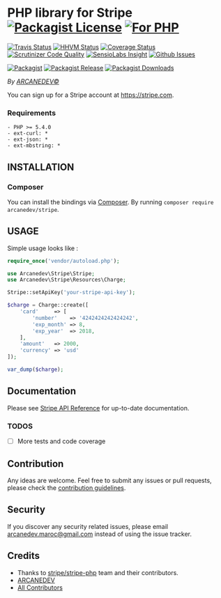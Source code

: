 # PHP library for Stripe [![Packagist License][badge_license]](LICENSE.md) [![For PHP][badge_php]][link-github-repo]

[![Travis Status][badge_build]][link-travis]
[![HHVM Status][badge_hhvm]][link-hhvm]
[![Coverage Status][badge_coverage]][link-scrutinizer]
[![Scrutinizer Code Quality][badge_quality]][link-scrutinizer]
[![SensioLabs Insight][badge_insight]][link-insight]
[![Github Issues][badge_issues]][link-github-issues]

[![Packagist][badge_package]][link-packagist]
[![Packagist Release][badge_release]][link-packagist]
[![Packagist Downloads][badge_downloads]][link-packagist]

*By [ARCANEDEV&copy;](http://www.arcanedev.net/)*

You can sign up for a Stripe account at https://stripe.com.

### Requirements

    - PHP >= 5.4.0
    - ext-curl: *
    - ext-json: *
    - ext-mbstring: *

## INSTALLATION

### Composer

You can install the bindings via [Composer](http://getcomposer.org/). By running `composer require arcanedev/stripe`.

## USAGE

Simple usage looks like :

```php
require_once('vendor/autoload.php');

use Arcanedev\Stripe\Stripe;
use Arcanedev\Stripe\Resources\Charge;

Stripe::setApiKey('your-stripe-api-key');

$charge = Charge::create([
    'card'     => [
        'number'    => '4242424242424242',
        'exp_month' => 8,
        'exp_year'  => 2018,
    ],
    'amount'   => 2000,
    'currency' => 'usd'
]);

var_dump($charge);
```

## Documentation

Please see [Stripe API Reference](https://stripe.com/docs/api) for up-to-date documentation.

### TODOS

  - [ ] More tests and code coverage

## Contribution

Any ideas are welcome. Feel free to submit any issues or pull requests, please check the [contribution guidelines](CONTRIBUTING.md).

## Security

If you discover any security related issues, please email arcanedev.maroc@gmail.com instead of using the issue tracker.

## Credits

- Thanks to [stripe/stripe-php](https://github.com/stripe/stripe-php) team and their contributors.
- [ARCANEDEV][link-author]
- [All Contributors][link-contributors]

[badge_license]:      https://img.shields.io/packagist/l/arcanedev/stripe.svg?style=flat-square
[badge_php]:          https://img.shields.io/badge/PHP-Framework%20agnostic-4F5B93.svg?style=flat-square
[badge_build]:        https://img.shields.io/travis/ARCANEDEV/Stripe.svg?style=flat-square
[badge_hhvm]:         https://img.shields.io/hhvm/arcanedev/stripe.svg?style=flat-square
[badge_coverage]:     https://img.shields.io/scrutinizer/coverage/g/ARCANEDEV/Stripe.svg?style=flat-square
[badge_quality]:      https://img.shields.io/scrutinizer/g/ARCANEDEV/Stripe.svg?style=flat-square
[badge_insight]:      https://img.shields.io/sensiolabs/i/b9a40bba-bf68-4dc6-90f8-1978dcf6435a.svg?style=flat-square
[badge_issues]:       https://img.shields.io/github/issues/ARCANEDEV/Stripe.svg?style=flat-square
[badge_package]:      https://img.shields.io/badge/package-arcanedev/stripe-blue.svg?style=flat-square
[badge_release]:      https://img.shields.io/packagist/v/arcanedev/stripe.svg?style=flat-square
[badge_downloads]:    https://img.shields.io/packagist/dt/arcanedev/stripe.svg?style=flat-square

[link-author]:        https://github.com/arcanedev-maroc
[link-github-repo]:   https://github.com/ARCANEDEV/Stripe
[link-github-issues]: https://github.com/ARCANEDEV/Stripe/issues
[link-contributors]:  https://github.com/ARCANEDEV/Stripe/graphs/contributors
[link-packagist]:     https://packagist.org/packages/arcanedev/stripe
[link-travis]:        https://travis-ci.org/ARCANEDEV/Stripe
[link-hhvm]:          http://hhvm.h4cc.de/package/arcanedev/stripe
[link-scrutinizer]:   https://scrutinizer-ci.com/g/ARCANEDEV/Stripe/?branch=master
[link-insight]:       https://insight.sensiolabs.com/projects/b9a40bba-bf68-4dc6-90f8-1978dcf6435a
